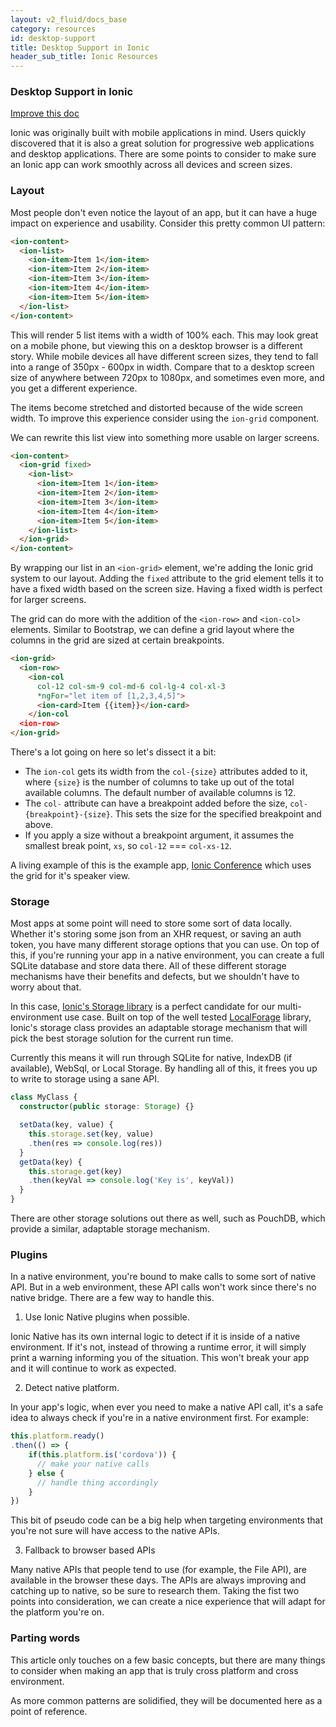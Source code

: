 ```yaml
---
layout: v2_fluid/docs_base
category: resources
id: desktop-support
title: Desktop Support in Ionic
header_sub_title: Ionic Resources
---
```


### Desktop Support in Ionic

<a class="improve-v2-docs" href='https://github.com/driftyco/ionic-site/edit/master/content/docs/v2/resources/desktop-support/index.md'>
  Improve this doc
</a>


Ionic was originally built with mobile applications in mind. Users quickly discovered that it is also a great solution for progressive web applications and desktop applications. There are some points to consider to make sure an Ionic app can work smoothly across all devices and screen sizes.


### Layout

Most people don't even notice the layout of an app, but it can have a huge impact on experience and usability. Consider this pretty common UI pattern:


```html
<ion-content>
  <ion-list>
    <ion-item>Item 1</ion-item>
    <ion-item>Item 2</ion-item>
    <ion-item>Item 3</ion-item>
    <ion-item>Item 4</ion-item>
    <ion-item>Item 5</ion-item>
  </ion-list>
</ion-content>
```

This will render 5 list items with a width of 100% each. This may look great on a mobile phone, but viewing this on a desktop browser is a different story. While mobile devices all have different screen sizes, they tend to fall into a range of 350px - 600px in width. Compare that to a desktop screen size of anywhere between 720px to 1080px, and sometimes even more, and you get a different experience.

The items become stretched and distorted because of the wide screen width. To improve this experience consider using the `ion-grid` component.

We can rewrite this list view into something more usable on larger screens.

```html
<ion-content>
  <ion-grid fixed>
    <ion-list>
      <ion-item>Item 1</ion-item>
      <ion-item>Item 2</ion-item>
      <ion-item>Item 3</ion-item>
      <ion-item>Item 4</ion-item>
      <ion-item>Item 5</ion-item>
    </ion-list>
  </ion-grid>
</ion-content>
```

By wrapping our list in an `<ion-grid>` element, we're adding the Ionic grid system to our layout. Adding the `fixed` attribute to the grid element tells it to have a fixed width based on the screen size. Having a fixed width is perfect for larger screens.

The grid can do more with the addition of the `<ion-row>` and `<ion-col>` elements. Similar to Bootstrap, we can define a grid layout where the columns in the grid are sized at certain breakpoints.

```html
<ion-grid>
  <ion-row>
    <ion-col
      col-12 col-sm-9 col-md-6 col-lg-4 col-xl-3
      *ngFor="let item of [1,2,3,4,5]">
      <ion-card>Item {{item}}</ion-card>
    </ion-col
  <ion-row>
</ion-grid>
```

There's a lot going on here so let's dissect it a bit:

- The `ion-col` gets its width from the `col-{size}` attributes added to it, where `{size}` is the number of columns to take up out of the total available columns. The default number of available columns is 12.
- The `col-` attribute can have a breakpoint added before the size, `col-{breakpoint}-{size}`. This sets the size for the specified breakpoint and above.
- If you apply a size without a breakpoint argument, it assumes the smallest break point, `xs`, so `col-12` === `col-xs-12`.

A living example of this is the example app, [Ionic Conference](https://github.com/driftyco/ionic-conference-app/blob/master/src/pages/speaker-list/speaker-list.html) which uses the grid for it's speaker view.

### Storage

Most apps at some point will need to store some sort of data locally. Whether it's storing some json from an XHR request, or saving an auth token, you have many different storage options that you can use. On top of this, if you're running your app in a native environment, you can create a full SQLite database and store data there. All of these different storage mechanisms have their benefits and defects, but we shouldn't have to worry about that.


In this case, [Ionic's Storage library](https://github.com/driftyco/ionic-storage) is a perfect candidate for our multi-environment use case. Built on top of the well tested [LocalForage](https://github.com/localForage/localForage) library, Ionic's storage class provides an adaptable storage mechanism that will pick the best storage solution for the current run time.


Currently this means it will run through SQLite for native, IndexDB (if available), WebSql, or Local Storage. By handling all of this, it frees you up to write to storage using a sane API.


```ts
class MyClass {
  constructor(public storage: Storage) {}

  setData(key, value) {
    this.storage.set(key, value)
    .then(res => console.log(res))
  }
  getData(key) {
    this.storage.get(key)
    .then(keyVal => console.log('Key is', keyVal))
  }
}
```

There are other storage solutions out there as well, such as PouchDB, which provide a similar, adaptable storage mechanism.

### Plugins

In a native environment, you're bound to make calls to some sort of native API. But in a web environment, these API calls won't work since there's no native bridge. There are a few way to handle this.


1. Use Ionic Native plugins when possible.

Ionic Native has its own internal logic to detect if it is inside of a native environment. If it's not, instead of throwing a runtime error, it will simply print a warning informing you of the situation. This won't break your app and it will continue to work as expected.

2. Detect native platform.

In your app's logic, when ever you need to make a native API call, it's a safe idea to always check if you're in a native environment first. For example:

```js
this.platform.ready()
.then(() => {
    if(this.platform.is('cordova')) {
      // make your native calls
    } else {
      // handle thing accordingly
    }
})
```

This bit of pseudo code can be a big help when targeting environments that you're not sure will have access to the native APIs.

3. Fallback to browser based APIs

Many native APIs that people tend to use (for example, the File API), are available in the browser these days. The APIs are always improving and catching up to native, so be sure to research them. Taking the fist two points into consideration, we can create a nice experience that will adapt for the platform you're on.


### Parting words

This article only touches on a few basic concepts, but there are many things to consider when making an app that is truly cross platform and cross environment.

As more common patterns are solidified, they will be documented here as a point of reference.
